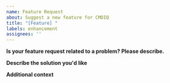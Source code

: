```yaml
---
name: Feature Request
about: Suggest a new feature for CMDIQ
title: "[Feature] "
labels: enhancement
assignees: ''
---
```


**Is your feature request related to a problem? Please describe.**

**Describe the solution you'd like**

**Additional context**
